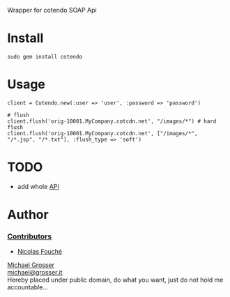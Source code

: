 Wrapper for cotendo SOAP Api

Install
=======
    sudo gem install cotendo

Usage
=====
    client = Cotendo.new(:user => 'user', :password => 'password')

    # flush
    client.flush('orig-10001.MyCompany.cotcdn.net', "/images/*") # hard flush
    client.flush('orig-10001.MyCompany.cotcdn.net', ["/images/*", "/*.jsp", "/*.txt"], :flush_type => 'soft')

TODO
====
 - add whole [API](http://help.cotendo.net/display/Manual30/APIs)

Author
======
### [Contributors](http://github.com/grosser/cotendo/contributors)
 - [Nicolas Fouché](http://about.me/nfo)

[Michael Grosser](http://grosser.it)<br/>
michael@grosser.it<br/>
Hereby placed under public domain, do what you want, just do not hold me accountable...
